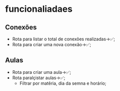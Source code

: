 # funcionaliadaes

## Conexões

- Rota para listar o total de conexões realizadas->✅;
- Rota para criar uma nova conexão->✅;

## Aulas

- Rota para criar uma aula->✅;
- Rota paralçistar aulas->✅;
  - Filtrar por matêria, dia da semna e horário;
